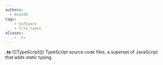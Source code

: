 ```yaml
---
authors:
  - 0x4248
tags:
    - Software
    - File_types
aliases:
    - .ts
---
```

**.ts** ([[TypeScript]]) TypeScript source code files, a superset of JavaScript that adds static typing.
